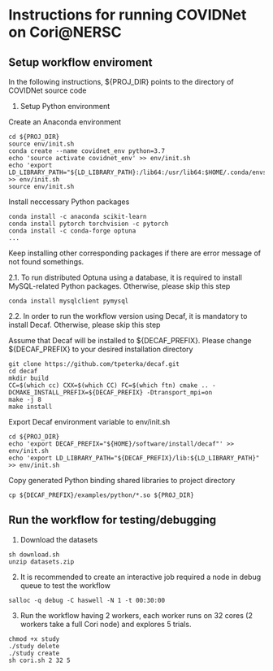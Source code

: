 # Instructions for running COVIDNet on Cori@NERSC

## Setup workflow enviroment

In the following instructions, ${PROJ_DIR} points to the directory of COVIDNet source code  

1. Setup Python environment

Create an Anaconda environment
```
cd ${PROJ_DIR}
source env/init.sh
conda create --name covidnet_env python=3.7
echo 'source activate covidnet_env' >> env/init.sh
echo 'export LD_LIBRARY_PATH="${LD_LIBRARY_PATH}:/lib64:/usr/lib64:$HOME/.conda/envs/covidnet_env/lib"' >> env/init.sh
source env/init.sh
```

Install neccessary Python packages
```
conda install -c anaconda scikit-learn
conda install pytorch torchvision -c pytorch
conda install -c conda-forge optuna
...
```
Keep installing other corresponding packages if there are error message of not found somethings. 


2.1. To run distributed Optuna using a database, it is required to install MySQL-related Python packages. Otherwise, please skip this step
```
conda install mysqlclient pymysql
```

2.2. In order to run the workflow version using Decaf, it is mandatory to install Decaf. Otherwise, please skip this step

Assume that Decaf will be installed to ${DECAF_PREFIX}. Please change ${DECAF_PREFIX} to your desired installation directory
```
git clone https://github.com/tpeterka/decaf.git 
cd decaf
mkdir build
CC=$(which cc) CXX=$(which CC) FC=$(which ftn) cmake .. -DCMAKE_INSTALL_PREFIX=${DECAF_PREFIX} -Dtransport_mpi=on
make -j 8
make install
```

Export Decaf environment variable to env/init.sh
```
cd ${PROJ_DIR}
echo 'export DECAF_PREFIX="${HOME}/software/install/decaf"' >> env/init.sh
echo 'export LD_LIBRARY_PATH="${DECAF_PREFIX}/lib:${LD_LIBRARY_PATH}" >> env/init.sh
```

Copy generated Python binding shared libraries to project directory
```
cp ${DECAF_PREFIX}/examples/python/*.so ${PROJ_DIR}
```

## Run the workflow for testing/debugging

1. Download the datasets
```
sh download.sh
unzip datasets.zip
```

2. It is recommended to create an interactive job required a node in debug queue to test the workflow 
```
salloc -q debug -C haswell -N 1 -t 00:30:00
```

3. Run the workflow having 2 workers, each worker runs on 32 cores (2 workers take a full Cori node) and explores 5 trials. 
```
chmod +x study
./study delete
./study create
sh cori.sh 2 32 5
```
